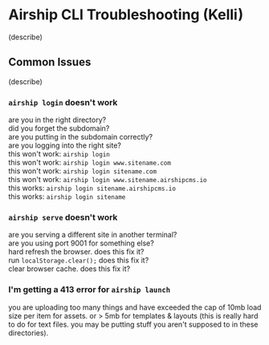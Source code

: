 # Airship CLI Troubleshooting (Kelli)
(describe)

## Common Issues
(describe)

### `airship login` doesn't work
are you in the right directory?  
did you forget the subdomain?  
are you putting in the subdomain correctly?  
are you logging into the right site?  
this won't work: `airship login`  
this won't work: `airship login www.sitename.com`  
this won't work: `airship login sitename.com`  
this won't work: `airship login www.sitename.airshipcms.io`  
this works: `airship login sitename.airshipcms.io`  
this works: `airship login sitename`  

### `airship serve` doesn't work
are you serving a different site in another terminal?  
are you using port 9001 for something else?  
hard refresh the browser. does this fix it?  
run `localStorage.clear();` does this fix it?  
clear browser cache. does this fix it?  

### I'm getting a 413 error for `airship launch`  
you are uploading too many things and have exceeded the cap of 10mb load size per item for assets.
or > 5mb for templates & layouts (this is really hard to do for text files. you may be putting stuff you aren't supposed to in these directories). 
